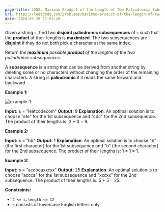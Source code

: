 ```yaml
---
page-title: 2002. Maximum Product of the Length of Two Palindromic Subsequences
url: https://leetcode.com/problems/maximum-product-of-the-length-of-two-palindromic-subsequences/description/
date: 2024-09-26 11:02:49
---
```

Given a string `s`, find two **disjoint palindromic subsequences** of `s` such that the **product** of their lengths is **maximized**. The two subsequences are **disjoint** if they do not both pick a character at the same index.

Return *the **maximum** possible **product** of the lengths of the two palindromic subsequences*.

A **subsequence** is a string that can be derived from another string by deleting some or no characters without changing the order of the remaining characters. A string is **palindromic** if it reads the same forward and backward.

**Example 1:**

![example-1](https://assets.leetcode.com/uploads/2021/08/24/two-palindromic-subsequences.png)

**Input:** s = "leetcodecom"
**Output:** 9
**Explanation**: An optimal solution is to choose "ete" for the 1st subsequence and "cdc" for the 2nd subsequence.
The product of their lengths is: 3 \* 3 = 9.

**Example 2:**

**Input:** s = "bb"
**Output:** 1
**Explanation**: An optimal solution is to choose "b" (the first character) for the 1st subsequence and "b" (the second character) for the 2nd subsequence.
The product of their lengths is: 1 \* 1 = 1.

**Example 3:**

**Input:** s = "accbcaxxcxx"
**Output:** 25
**Explanation**: An optimal solution is to choose "accca" for the 1st subsequence and "xxcxx" for the 2nd subsequence.
The product of their lengths is: 5 \* 5 = 25.

**Constraints:**

-   `2 <= s.length <= 12`
-   `s` consists of lowercase English letters only.